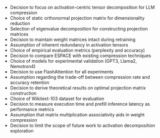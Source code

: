 - Decision to focus on activation-centric tensor decomposition for LLM compression
- Choice of static orthonormal projection matrix for dimensionality reduction
- Selection of eigenvalue decomposition for constructing projection matrices
- Decision to maintain weight matrices intact during retraining
- Assumption of inherent redundancy in activation tensors
- Choice of empirical evaluation metrics (perplexity and accuracy)
- Decision to compare ESPACE with existing compression techniques
- Choice of models for experimental validation (GPT3, Llama2, Nemotron4)
- Decision to use FlashAttention for all experiments
- Assumption regarding the trade-off between compression rate and accuracy retention
- Decision to derive theoretical results on optimal projection matrix construction
- Choice of Wikitext-103 dataset for evaluation
- Decision to measure execution time and prefill inference latency as performance metrics
- Assumption that matrix multiplication associativity aids in weight compression
- Decision to limit the scope of future work to activation decomposition exploration